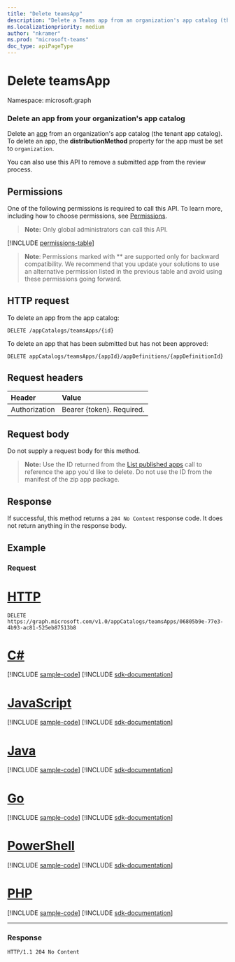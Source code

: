 ```yaml
---
title: "Delete teamsApp"
description: "Delete a Teams app from an organization's app catalog (the tenant app catalog). "
ms.localizationpriority: medium
author: "nkramer"
ms.prod: "microsoft-teams"
doc_type: apiPageType
---
```


# Delete teamsApp

Namespace: microsoft.graph

<!-- markdownlint-disable MD001 -->
### Delete an app from your organization's app catalog

Delete an [app](../resources/teamsapp.md) from an organization's app catalog (the tenant app catalog). To delete an app, the **distributionMethod** property for the app must be set to `organization`.

You can also use this API to remove a submitted app from the review process.

## Permissions

One of the following permissions is required to call this API. To learn more, including how to choose permissions, see [Permissions](/graph/permissions-reference).

>**Note:** Only global administrators can call this API.

<!-- { "blockType": "permissions", "name": "teamsapp_delete" } -->
[!INCLUDE [permissions-table](../includes/permissions/teamsapp-delete-permissions.md)]

> **Note**: Permissions marked with ** are supported only for backward compatibility. We recommend that you update your solutions to use an alternative permission listed in the previous table and avoid using these permissions going forward.

## HTTP request

To delete an app from the app catalog:

<!-- { "blockType": "ignored" } -->
```http
DELETE /appCatalogs/teamsApps/{id}
```

To delete an app that has been submitted but has not been approved:

```http
DELETE appCatalogs/teamsApps/{appId}/appDefinitions/{appDefinitionId}
```

## Request headers

| Header        | Value           |
|:--------------|:--------------  |
| Authorization | Bearer {token}. Required.  |

## Request body

Do not supply a request body for this method.

>**Note:** Use the ID returned from the [List published apps](./appcatalogs-list-teamsapps.md) call to reference the app you'd like to delete. Do not use the ID from the manifest of the zip app package.

## Response

If successful, this method returns a `204 No Content` response code. It does not return anything in the response body.

## Example

### Request


# [HTTP](#tab/http)
<!-- {
  "blockType": "request",
  "name": "delete_teamsapp"
}-->

```http
DELETE https://graph.microsoft.com/v1.0/appCatalogs/teamsApps/06805b9e-77e3-4b93-ac81-525eb87513b8
```

# [C#](#tab/csharp)
[!INCLUDE [sample-code](../includes/snippets/csharp/delete-teamsapp-csharp-snippets.md)]
[!INCLUDE [sdk-documentation](../includes/snippets/snippets-sdk-documentation-link.md)]

# [JavaScript](#tab/javascript)
[!INCLUDE [sample-code](../includes/snippets/javascript/delete-teamsapp-javascript-snippets.md)]
[!INCLUDE [sdk-documentation](../includes/snippets/snippets-sdk-documentation-link.md)]

# [Java](#tab/java)
[!INCLUDE [sample-code](../includes/snippets/java/delete-teamsapp-java-snippets.md)]
[!INCLUDE [sdk-documentation](../includes/snippets/snippets-sdk-documentation-link.md)]

# [Go](#tab/go)
[!INCLUDE [sample-code](../includes/snippets/go/delete-teamsapp-go-snippets.md)]
[!INCLUDE [sdk-documentation](../includes/snippets/snippets-sdk-documentation-link.md)]

# [PowerShell](#tab/powershell)
[!INCLUDE [sample-code](../includes/snippets/powershell/delete-teamsapp-powershell-snippets.md)]
[!INCLUDE [sdk-documentation](../includes/snippets/snippets-sdk-documentation-link.md)]

# [PHP](#tab/php)
[!INCLUDE [sample-code](../includes/snippets/php/delete-teamsapp-php-snippets.md)]
[!INCLUDE [sdk-documentation](../includes/snippets/snippets-sdk-documentation-link.md)]

---

<!-- markdownlint-disable MD024 -->

### Response

<!-- {
  "blockType": "response"
} -->

```http
HTTP/1.1 204 No Content
```

